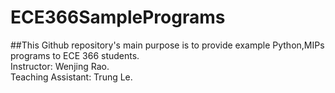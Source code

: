 # ECE366SamplePrograms
##This Github repository's main purpose is to provide example Python,MIPs programs to ECE 366 students.  
Instructor: Wenjing Rao.  
Teaching Assistant: Trung Le.  
